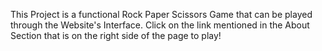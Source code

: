 This Project is a functional Rock Paper Scissors Game that can be played through the Website's Interface. Click on the link mentioned in the About Section that is on the right side of the page to play!
